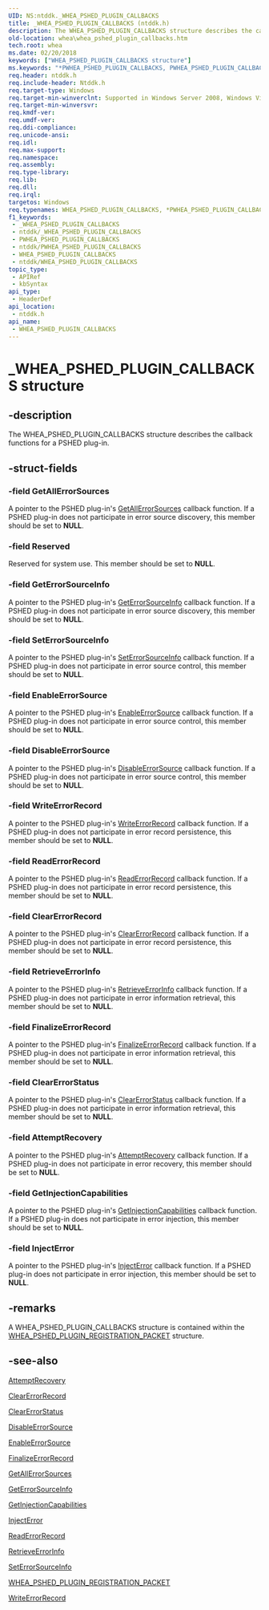 ```yaml
---
UID: NS:ntddk._WHEA_PSHED_PLUGIN_CALLBACKS
title: _WHEA_PSHED_PLUGIN_CALLBACKS (ntddk.h)
description: The WHEA_PSHED_PLUGIN_CALLBACKS structure describes the callback functions for a PSHED plug-in.
old-location: whea\whea_pshed_plugin_callbacks.htm
tech.root: whea
ms.date: 02/20/2018
keywords: ["WHEA_PSHED_PLUGIN_CALLBACKS structure"]
ms.keywords: "*PWHEA_PSHED_PLUGIN_CALLBACKS, PWHEA_PSHED_PLUGIN_CALLBACKS, PWHEA_PSHED_PLUGIN_CALLBACKS structure pointer [WHEA Drivers and Applications], WHEA_PSHED_PLUGIN_CALLBACKS, WHEA_PSHED_PLUGIN_CALLBACKS structure [WHEA Drivers and Applications], _WHEA_PSHED_PLUGIN_CALLBACKS, ntddk/PWHEA_PSHED_PLUGIN_CALLBACKS, ntddk/WHEA_PSHED_PLUGIN_CALLBACKS, whea.whea_pshed_plugin_callbacks, whearef_85037502-834f-412c-96e0-0a8d81cdd004.xml"
req.header: ntddk.h
req.include-header: Ntddk.h
req.target-type: Windows
req.target-min-winverclnt: Supported in Windows Server 2008, Windows Vista SP1, and later versions of Windows.
req.target-min-winversvr: 
req.kmdf-ver: 
req.umdf-ver: 
req.ddi-compliance: 
req.unicode-ansi: 
req.idl: 
req.max-support: 
req.namespace: 
req.assembly: 
req.type-library: 
req.lib: 
req.dll: 
req.irql: 
targetos: Windows
req.typenames: WHEA_PSHED_PLUGIN_CALLBACKS, *PWHEA_PSHED_PLUGIN_CALLBACKS
f1_keywords:
 - _WHEA_PSHED_PLUGIN_CALLBACKS
 - ntddk/_WHEA_PSHED_PLUGIN_CALLBACKS
 - PWHEA_PSHED_PLUGIN_CALLBACKS
 - ntddk/PWHEA_PSHED_PLUGIN_CALLBACKS
 - WHEA_PSHED_PLUGIN_CALLBACKS
 - ntddk/WHEA_PSHED_PLUGIN_CALLBACKS
topic_type:
 - APIRef
 - kbSyntax
api_type:
 - HeaderDef
api_location:
 - ntddk.h
api_name:
 - WHEA_PSHED_PLUGIN_CALLBACKS
---
```


# _WHEA_PSHED_PLUGIN_CALLBACKS structure


## -description

The WHEA_PSHED_PLUGIN_CALLBACKS structure describes the callback functions for a PSHED plug-in.

## -struct-fields

### -field GetAllErrorSources

A pointer to the PSHED plug-in's <a href="/windows-hardware/drivers/ddi/ntddk/nc-ntddk-pshed_pi_get_all_error_sources">GetAllErrorSources</a> callback function. If a PSHED plug-in does not participate in error source discovery, this member should be set to <b>NULL</b>.

### -field Reserved

Reserved for system use. This member should be set to <b>NULL</b>.

### -field GetErrorSourceInfo

A pointer to the PSHED plug-in's <a href="/windows-hardware/drivers/ddi/ntddk/nc-ntddk-pshed_pi_get_error_source_info">GetErrorSourceInfo</a> callback function. If a PSHED plug-in does not participate in error source discovery, this member should be set to <b>NULL</b>.

### -field SetErrorSourceInfo

A pointer to the PSHED plug-in's <a href="/windows-hardware/drivers/ddi/ntddk/nc-ntddk-pshed_pi_set_error_source_info">SetErrorSourceInfo</a> callback function. If a PSHED plug-in does not participate in error source control, this member should be set to <b>NULL</b>.

### -field EnableErrorSource

A pointer to the PSHED plug-in's <a href="/windows-hardware/drivers/ddi/ntddk/nc-ntddk-pshed_pi_enable_error_source">EnableErrorSource</a> callback function. If a PSHED plug-in does not participate in error source control, this member should be set to <b>NULL</b>.

### -field DisableErrorSource

A pointer to the PSHED plug-in's <a href="/windows-hardware/drivers/ddi/ntddk/nc-ntddk-pshed_pi_disable_error_source">DisableErrorSource</a> callback function. If a PSHED plug-in does not participate in error source control, this member should be set to <b>NULL</b>.

### -field WriteErrorRecord

A pointer to the PSHED plug-in's <a href="/windows-hardware/drivers/ddi/ntddk/nc-ntddk-pshed_pi_write_error_record">WriteErrorRecord</a> callback function. If a PSHED plug-in does not participate in error record persistence, this member should be set to <b>NULL</b>.

### -field ReadErrorRecord

A pointer to the PSHED plug-in's <a href="/windows-hardware/drivers/ddi/ntddk/nc-ntddk-pshed_pi_read_error_record">ReadErrorRecord</a> callback function. If a PSHED plug-in does not participate in error record persistence, this member should be set to <b>NULL</b>.

### -field ClearErrorRecord

A pointer to the PSHED plug-in's <a href="/windows-hardware/drivers/ddi/ntddk/nc-ntddk-pshed_pi_clear_error_record">ClearErrorRecord</a> callback function. If a PSHED plug-in does not participate in error record persistence, this member should be set to <b>NULL</b>.

### -field RetrieveErrorInfo

A pointer to the PSHED plug-in's <a href="/windows-hardware/drivers/ddi/ntddk/nc-ntddk-pshed_pi_retrieve_error_info">RetrieveErrorInfo</a> callback function. If a PSHED plug-in does not participate in error information retrieval, this member should be set to <b>NULL</b>.

### -field FinalizeErrorRecord

A pointer to the PSHED plug-in's <a href="/windows-hardware/drivers/ddi/ntddk/nc-ntddk-pshed_pi_finalize_error_record">FinalizeErrorRecord</a> callback function. If a PSHED plug-in does not participate in error information retrieval, this member should be set to <b>NULL</b>.

### -field ClearErrorStatus

A pointer to the PSHED plug-in's <a href="/windows-hardware/drivers/ddi/ntddk/nc-ntddk-pshed_pi_clear_error_status">ClearErrorStatus</a> callback function. If a PSHED plug-in does not participate in error information retrieval, this member should be set to <b>NULL</b>.

### -field AttemptRecovery

A pointer to the PSHED plug-in's <a href="/windows-hardware/drivers/ddi/ntddk/nc-ntddk-pshed_pi_attempt_error_recovery">AttemptRecovery</a> callback function. If a PSHED plug-in does not participate in error recovery, this member should be set to <b>NULL</b>.

### -field GetInjectionCapabilities

A pointer to the PSHED plug-in's <a href="/windows-hardware/drivers/ddi/ntddk/nc-ntddk-pshed_pi_get_injection_capabilities">GetInjectionCapabilities</a> callback function. If a PSHED plug-in does not participate in error injection, this member should be set to <b>NULL</b>.

### -field InjectError

A pointer to the PSHED plug-in's <a href="/windows-hardware/drivers/ddi/ntddk/nc-ntddk-pshed_pi_inject_error">InjectError</a> callback function. If a PSHED plug-in does not participate in error injection, this member should be set to <b>NULL</b>.

## -remarks

A WHEA_PSHED_PLUGIN_CALLBACKS structure is contained within the <a href="/windows-hardware/drivers/ddi/ntddk/ns-ntddk-_whea_pshed_plugin_registration_packet">WHEA_PSHED_PLUGIN_REGISTRATION_PACKET</a> structure.

## -see-also

<a href="/windows-hardware/drivers/ddi/ntddk/nc-ntddk-pshed_pi_attempt_error_recovery">AttemptRecovery</a>



<a href="/windows-hardware/drivers/ddi/ntddk/nc-ntddk-pshed_pi_clear_error_record">ClearErrorRecord</a>



<a href="/windows-hardware/drivers/ddi/ntddk/nc-ntddk-pshed_pi_clear_error_status">ClearErrorStatus</a>



<a href="/windows-hardware/drivers/ddi/ntddk/nc-ntddk-pshed_pi_disable_error_source">DisableErrorSource</a>



<a href="/windows-hardware/drivers/ddi/ntddk/nc-ntddk-pshed_pi_enable_error_source">EnableErrorSource</a>



<a href="/windows-hardware/drivers/ddi/ntddk/nc-ntddk-pshed_pi_finalize_error_record">FinalizeErrorRecord</a>



<a href="/windows-hardware/drivers/ddi/ntddk/nc-ntddk-pshed_pi_get_all_error_sources">GetAllErrorSources</a>



<a href="/windows-hardware/drivers/ddi/ntddk/nc-ntddk-pshed_pi_get_error_source_info">GetErrorSourceInfo</a>



<a href="/windows-hardware/drivers/ddi/ntddk/nc-ntddk-pshed_pi_get_injection_capabilities">GetInjectionCapabilities</a>



<a href="/windows-hardware/drivers/ddi/ntddk/nc-ntddk-pshed_pi_inject_error">InjectError</a>



<a href="/windows-hardware/drivers/ddi/ntddk/nc-ntddk-pshed_pi_read_error_record">ReadErrorRecord</a>



<a href="/windows-hardware/drivers/ddi/ntddk/nc-ntddk-pshed_pi_retrieve_error_info">RetrieveErrorInfo</a>



<a href="/windows-hardware/drivers/ddi/ntddk/nc-ntddk-pshed_pi_set_error_source_info">SetErrorSourceInfo</a>



<a href="/windows-hardware/drivers/ddi/ntddk/ns-ntddk-_whea_pshed_plugin_registration_packet">WHEA_PSHED_PLUGIN_REGISTRATION_PACKET</a>



<a href="/windows-hardware/drivers/ddi/ntddk/nc-ntddk-pshed_pi_write_error_record">WriteErrorRecord</a>
